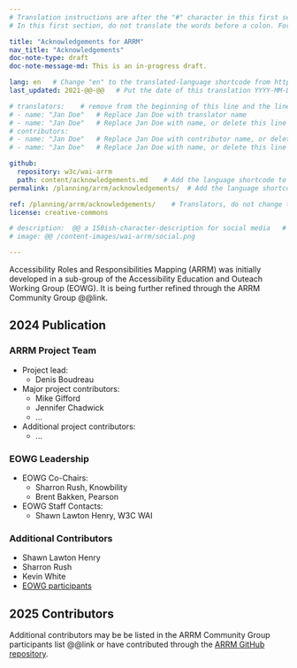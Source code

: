 ```yaml
---
# Translation instructions are after the "#" character in this first section. They are comments that do not show up in the web page. You do not need to translate the instructions after #.
# In this first section, do not translate the words before a colon. For example, do not translate "title:". Do translate the text after "title:".

title: "Acknowledgements for ARRM"
nav_title: "Acknowledgements"
doc-note-type: draft
doc-note-message-md: This is an in-progress draft.

lang: en   # Change "en" to the translated-language shortcode from https://www.iana.org/assignments/language-subtag-registry/language-subtag-registry
last_updated: 2021-@@-@@   # Put the date of this translation YYYY-MM-DD (with month in the middle)

# translators:    # remove from the beginning of this line and the lines below: "# " (the hash sign and the space)
# - name: "Jan Doe"   # Replace Jan Doe with translator name
# - name: "Jan Doe"   # Replace Jan Doe with name, or delete this line if not multiple translators
# contributors:
# - name: "Jan Doe"   # Replace Jan Doe with contributor name, or delete this line if none
# - name: "Jan Doe"   # Replace Jan Doe with name, or delete this line if not multiple contributors

github:
  repository: w3c/wai-arrm
  path: content/acknowledgements.md    # Add the language shortcode to the middle of the filename, for example: content/index.fr.md
permalink: /planning/arrm/acknowledgements/  # Add the language shortcode to the end, with no slash at end, for example: /planning/arrm/fr

ref: /planning/arrm/acknowledgements/    # Translators, do not change this
license: creative-commons

# description:  @@ a 150ish-character-description for social media   # translate the description
# image: @@ /content-images/wai-arrm/social.png

---
```


Accessibility Roles and Responsibilities Mapping (ARRM) was initially developed in a sub-group of the Accessibility Education and Outeach Working Group (EOWG).
It is being further refined through the ARRM Community Group @@link.

## 2024 Publication

### ARRM Project Team

* Project lead:
  * Denis Boudreau
* Major project contributors:
  * Mike Gifford
  * Jennifer Chadwick
  * ...
* Additional project contributors:
  * ...

### EOWG Leadership

* EOWG Co-Chairs:
  * Sharron Rush, Knowbility
  * Brent Bakken, Pearson
* EOWG Staff Contacts:
  * Shawn Lawton Henry, W3C WAI

### Additional Contributors

* Shawn Lawton Henry
* Sharron Rush
* Kevin White
* [EOWG participants](https://www.w3.org/groups/wg/eowg/former-participants/)

## 2025 Contributors

Additional contributors may be be listed in the ARRM Community Group participants list @@link or have contributed through the [ARRM GitHub repository](https://github.com/w3c/wai-arrm).
